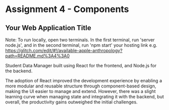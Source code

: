Assignment 4 - Components
===



## Your Web Application Title
Note: To run locally, open two terminals. In the first terminal, run 'server node.js', and in the second terminal, run 'npm start'
your hosting link e.g. https://glitch.com/edit/#!/available-apple-anthropology?path=README.md%3A4%3A0

Student Data Manager built using React for the frontend, and Node.js for the backend.

The adoption of React improved the development experience by enabling a more modular and reusable structure through component-based design, making the UI easier to manage and extend. However, there was a slight learning curve when managing state and integrating it with the backend, but overall, the productivity gains outweighed the initial challenges.
